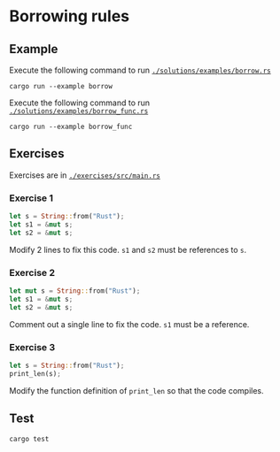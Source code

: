 # Borrowing rules

## Example

Execute the following command to run [`./solutions/examples/borrow.rs`](./solutions/examples/borrow.rs)

```shell
cargo run --example borrow
```

Execute the following command to run [`./solutions/examples/borrow_func.rs`](./solutions/examples/borrow_func.rs)

```shell
cargo run --example borrow_func
```

## Exercises

Exercises are in [`./exercises/src/main.rs`](./exercises/src/main.rs)

### Exercise 1

```rust
let s = String::from("Rust");
let s1 = &mut s;
let s2 = &mut s;
```

Modify 2 lines to fix this code. `s1` and `s2` must be references to `s`.

### Exercise 2

```rust
let mut s = String::from("Rust");
let s1 = &mut s;
let s2 = &mut s;
```

Comment out a single line to fix the code. `s1` must be a reference.

### Exercise 3

```rust
let s = String::from("Rust");
print_len(s);
```

Modify the function definition of `print_len` so that the code compiles.

## Test

```shell
cargo test
```
